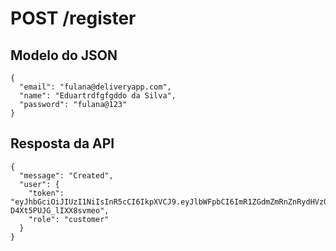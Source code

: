# POST /register

## Modelo do JSON

    {
      "email": "fulana@deliveryapp.com",
      "name": "Eduartrdfgfgddo da Silva",
      "password": "fulana@123"
    }


## Resposta da API

    {
      "message": "Created",
      "user": {
        "token": "eyJhbGciOiJIUzI1NiIsInR5cCI6IkpXVCJ9.eyJlbWFpbCI6ImR1ZGdmZmRnZnRydHVzQGRlbGl2ZXJ5YXBwLmNvbSIsIm5hbWUiOiJFZHVhcnRyZGZnZmdkZG8gZGEgU2lsdmEiLCJpYXQiOjE2NjQyMTkwNzd9.TvstRsTaiBomhiFzhnohIR-D4Xt5PUJG_lIXX8svmeo",
        "role": "customer"
      }
    }